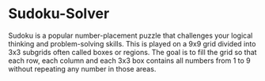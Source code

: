 # Sudoku-Solver
Sudoku is a popular number-placement puzzle that challenges your logical thinking and problem-solving skills. This is played on a 9x9 grid divided into 3x3 subgrids often called boxes or regions. The goal is to fill the grid so that each row, each column and each 3x3 box contains all numbers from 1 to 9 without repeating any number in those areas. 
